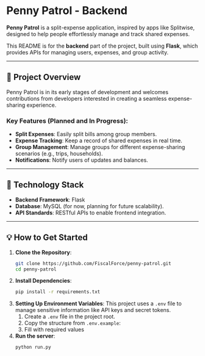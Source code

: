 # Penny Patrol - Backend  

**Penny Patrol** is a split-expense application, inspired by apps like Splitwise, designed to help people effortlessly manage and track shared expenses.  

This README is for the **backend** part of the project, built using **Flask**, which provides APIs for managing users, expenses, and group activity.  

---

## 🚀 Project Overview  

Penny Patrol is in its early stages of development and welcomes contributions from developers interested in creating a seamless expense-sharing experience.  

### Key Features (Planned and In Progress):  
- **Split Expenses**: Easily split bills among group members.  
- **Expense Tracking**: Keep a record of shared expenses in real time.  
- **Group Management**: Manage groups for different expense-sharing scenarios (e.g., trips, households).  
- **Notifications**: Notify users of updates and balances.  

---

## 🔧 Technology Stack  

- **Backend Framework**: Flask  
- **Database**: MySQL (for now, planning for future scalability).  
- **API Standards**: RESTful APIs to enable frontend integration.  

---

## 💡 How to Get Started  

1. **Clone the Repository**:  
   ```bash  
   git clone https://github.com/FiscalForce/penny-patrol.git
   cd penny-patrol
   ```
2. **Install Dependencies**:  
   ```bash  
   pip install -r requirements.txt  
   ```
3. **Setting Up Environment Variables**:
   This project uses a `.env` file to manage sensitive information like API keys and secret tokens.  
   1. Create a `.env` file in the project root.  
   2. Copy the structure from `.env.example`:  
   3. Fill with required values
4. **Run the server**:  
   ```bash  
   python run.py
   ```

